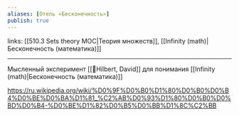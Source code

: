 ```yaml
---
aliases: [Отель «Бесконечность»]
publish: true
---
```

links: [[510.3 Sets theory MOC|Теория множеств]], [[Infinity (math)|Бесконечность (математика)]]

---

Мысленный эксперимент [[👤Hilbert, David]] для понимания [[Infinity (math)|Бесконечность (математика)]] 

https://ru.wikipedia.org/wiki/%D0%9F%D0%B0%D1%80%D0%B0%D0%B4%D0%BE%D0%BA%D1%81_%C2%AB%D0%93%D1%80%D0%B0%D0%BD%D0%B4-%D0%BE%D1%82%D0%B5%D0%BB%D1%8C%C2%BB